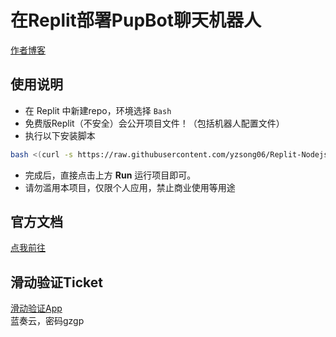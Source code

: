 # 在Replit部署PupBot聊天机器人
[作者博客](https://blog.sotkg.cn)
## 使用说明
- 在 Replit 中新建repo，环境选择 `Bash`
- 免费版Replit（不安全）会公开项目文件！（包括机器人配置文件）
- 执行以下安装脚本

```bash
bash <(curl -s https://raw.githubusercontent.com/yzsong06/Replit-Nodejs-Pupbot/main/install.sh)
```

- 完成后，直接点击上方 **Run** 运行项目即可。
- 请勿滥用本项目，仅限个人应用，禁止商业使用等用途
## 官方文档
[点我前往](https://www.pupbot.cn)
## 滑动验证Ticket
[滑动验证App](https://wwwz.lanzout.com/iDGdB0jvpb4b)  
蓝奏云，密码gzgp
